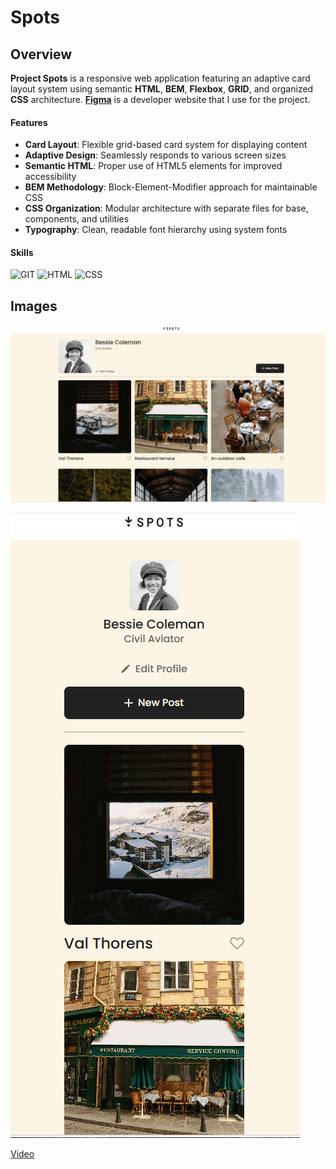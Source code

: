 # Spots

## Overview

**Project Spots** is a responsive web application featuring an adaptive card layout system using semantic **HTML**, **BEM**, **Flexbox**, **GRID**, and organized **CSS** architecture. **[Figma](https://www.figma.com/file/BBNm2bC3lj8QQMHlnqRsga/Sprint-3-Project-%E2%80%94-Spots?type=design&node-id=2%3A60&mode=design&t=afgNFybdorZO6cQo-1)** is a developer website that I use for the project.

#### **Features**

- **Card Layout**: Flexible grid-based card system for displaying content
- **Adaptive Design**: Seamlessly responds to various screen sizes
- **Semantic HTML**: Proper use of HTML5 elements for improved accessibility
- **BEM Methodology**: Block-Element-Modifier approach for maintainable CSS
- **CSS Organization**: Modular architecture with separate files for base, components, and utilities
- **Typography**: Clean, readable font hierarchy using system fonts

#### **Skills**

![GIT](https://img.shields.io/badge/GIT-E44C30?style=for-the-badge&logo=git&logoColor=white)
![HTML](https://img.shields.io/badge/-HTML-E34F26?style=flat-square&logo=html5&logoColor=white)
![CSS](https://img.shields.io/badge/-CSS-1572B6?style=flat-square&logo=css3&logoColor=white)

## Images

![Spots Desktop](./images/Desktop%20View.png)

![Spots Mobile](./images/Mobile%20View.png)

[Video](https://www.loom.com/share/26f0c457a19e419e95c06046fdb6efca?sid=8c5c67fc-3430-4fbb-91c9-1b45fa310625)
